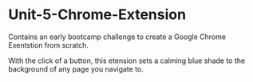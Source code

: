 # Unit-5-Chrome-Extension
Contains an early bootcamp challenge to create a Google Chrome Exentstion from scratch. 


With the click of a button, this etension sets a calming blue shade to the background of any page you navigate to.
